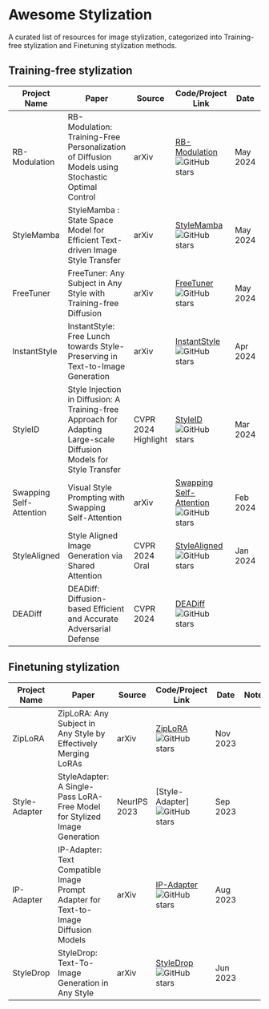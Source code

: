# Awesome Stylization

A curated list of resources for image stylization, categorized into Training-free stylization and Finetuning stylization methods.

## Training-free stylization

| Project Name | Paper | Source | Code/Project Link | Date | Notes |
| ------------ | ----- | ------ | ----------------- |----- | ----- |
| RB-Modulation | RB-Modulation: Training-Free Personalization of Diffusion Models using Stochastic Optimal Control | arXiv | [RB-Modulation](https://rb-modulation.github.io/) ![GitHub stars](https://img.shields.io/github/stars/LituRout/RB-Modulation) | May 2024 | |
| StyleMamba | StyleMamba : State Space Model for Efficient Text-driven Image Style Transfer | arXiv | [StyleMamba](https://github.com/) ![GitHub stars](https://img.shields.io/github/stars/stylemamba/StyleMamba) | May 2024 | |
| FreeTuner | FreeTuner: Any Subject in Any Style with Training-free Diffusion | arXiv | [FreeTuner](https://github.com) ![GitHub stars](https://img.shields.io/github/stars/freetuner/FreeTuner) | May 2024| |
| InstantStyle | InstantStyle: Free Lunch towards Style-Preserving in Text-to-Image Generation | arXiv | [InstantStyle](https://github.com/instantstyle/InstantStyle) ![GitHub stars](https://img.shields.io/github/stars/instantstyle/InstantStyle) | Apr 2024 | |
| StyleID | Style Injection in Diffusion: A Training-free Approach for Adapting Large-scale Diffusion Models for Style Transfer | CVPR 2024 Highlight | [StyleID](https://jiwoogit.github.io/StyleID_site/) ![GitHub stars](https://img.shields.io/github/stars/jiwoogit/StyleID) | Mar 2024 | |
| Swapping Self-Attention | Visual Style Prompting with Swapping Self-Attention | arXiv | [Swapping Self-Attention](https://github.com/naver-ai/Visual-Style-Prompting) ![GitHub stars](https://img.shields.io/github/stars/naver-ai/Visual-Style-Prompting) | Feb 2024 | |
| StyleAligned | Style Aligned Image Generation via Shared Attention | CVPR 2024 Oral | [StyleAligned](https://style-aligned-gen.github.io/) ![GitHub stars](https://img.shields.io/github/stars/google/style-aligned/) | Jan 2024 | |
| DEADiff | DEADiff: Diffusion-based Efficient and Accurate Adversarial Defense | CVPR 2024 | [DEADiff](https://github.com/bytedance/DEADiff) ![GitHub stars](https://img.shields.io/github/stars/bytedance/DEADiff) | |


## Finetuning stylization

| Project Name | Paper | Source | Code/Project Link | Date | Notes |
| ------------ | ----- | ------ | ----------------- |----- | ----- |
| ZipLoRA | ZipLoRA: Any Subject in Any Style by Effectively Merging LoRAs | arXiv | [ZipLoRA](https://ziplora.github.io/) ![GitHub stars](https://img.shields.io/github/stars/mkshing/ziplora-pytorch) | Nov 2023 | |
| Style-Adapter | StyleAdapter: A Single-Pass LoRA-Free Model for Stylized Image Generation | NeurIPS 2023 | [Style-Adapter] ![GitHub stars](https://img.shields.io/github/stars/style-adapter/Style-Adapter) | Sep 2023 | |
| IP-Adapter | IP-Adapter: Text Compatible Image Prompt Adapter for Text-to-Image Diffusion Models | arXiv | [IP-Adapter](https://github.com/tencent-ailab/IP-Adapter) ![GitHub stars](https://img.shields.io/github/stars/tencent-ailab/IP-Adapter) | Aug 2023| |
| StyleDrop | StyleDrop: Text-To-Image Generation in Any Style | arXiv | [StyleDrop](https://styledrop.github.io/) ![GitHub stars](https://img.shields.io/github/stars/styledrop/StyleDrop) | Jun 2023 | |
